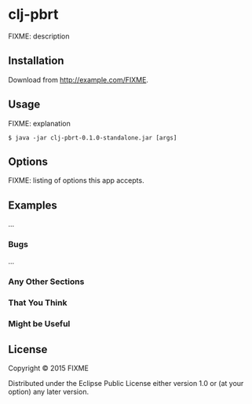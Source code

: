 # clj-pbrt

FIXME: description

## Installation

Download from http://example.com/FIXME.

## Usage

FIXME: explanation

    $ java -jar clj-pbrt-0.1.0-standalone.jar [args]

## Options

FIXME: listing of options this app accepts.

## Examples

...

### Bugs

...

### Any Other Sections
### That You Think
### Might be Useful

## License

Copyright © 2015 FIXME

Distributed under the Eclipse Public License either version 1.0 or (at
your option) any later version.
